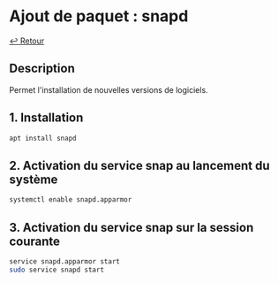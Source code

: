 # Ajout de paquet : snapd

[↩️ Retour](./README.md)

## Description

Permet l'installation de nouvelles versions de logiciels.

## 1. Installation

```bash
apt install snapd
```

## 2. Activation du service snap au lancement du système

```bash
systemctl enable snapd.apparmor
```

## 3. Activation du service snap sur la session courante

```bash
service snapd.apparmor start
sudo service snapd start
```
